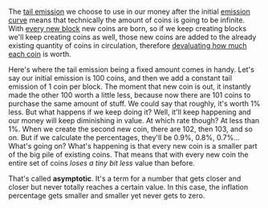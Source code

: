The [tail emission](3.33_tail-emission.md) we choose to use in our money after the initial [emission curve](3.32_emission-curve.md) means that technically the amount of coins is going to be infinite. With [every new block](3.19.01_clock.md) new coins are born, so if we keep creating blocks we'll keep creating coins as well, those new coins are added to the already existing quantity of coins in circulation, therefore [devaluating how much each coin](3.05_how-much-money.md) is worth.

Here's where the tail emission being a fixed amount comes in handy. Let's say our initial emission is 100 coins, and then we add a constant tail emission of 1 coin per block. The moment that new coin is out, it instantly made the other 100 worth a little less, because now there are 101 coins to purchase the same amount of stuff. We could say that roughly, it's worth 1% less. But what happens if we keep doing it? Well, it'll keep happening and our money will keep diminishing in value. At which rate though? At less than 1%. When we create the second new coin, there are 102, then 103, and so on. But if we calculate the percentages, they'll be 0.9%, 0.8%, 0.7%... What's going on? What's happening is that every new coin is a smaller part of the big pile of existing coins. That means that with every new coin the entire set of coins *loses a tiny bit less* value than before.

That's called **asymptotic**. It's a term for a number that gets closer and closer but never totally reaches a certain value. In this case, the inflation percentage gets smaller and smaller yet never gets to zero.

